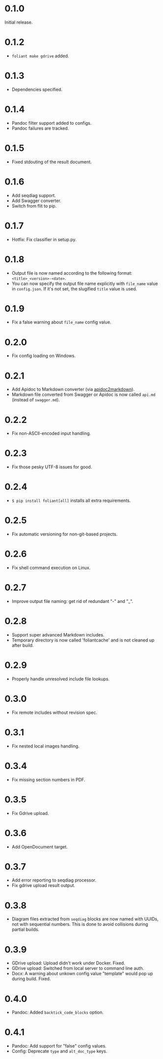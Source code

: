 # 0.1.0

Initial release.

# 0.1.2

- ```foliant make gdrive``` added.

# 0.1.3

- Dependencies specified.

# 0.1.4

- Pandoc filter support added to configs.
- Pandoc failures are tracked.

# 0.1.5

- Fixed stdouting of the result document.

# 0.1.6

- Add seqdiag support.
- Add Swagger converter.
- Switch from flit to pip.

# 0.1.7

- Hotfix: Fix classifier in setup.py.

# 0.1.8

- Output file is now named according to the following format:
  `<title>_<version>-<date>`.
- You can now specify the output file name explicitly with `file_name` value
  in `config.json`. If it's not set, the slugified `title` value is used.

# 0.1.9

- Fix a false warning about `file_name` config value.

# 0.2.0

- Fix config loading on Windows.

# 0.2.1

- Add Apidoc to Markdown converter
  (via [apidoc2markdown](https://github.com/moigagoo/apidoc2markdown)).
- Markdown file converted from Swagger or Apidoc is now called `api.md`
  (instead of `swagger.md`).

# 0.2.2

- Fix non-ASCII-encoded input handling.

# 0.2.3

- Fix those pesky UTF-8 issues for good.

# 0.2.4

- ``$ pip install foliant[all]`` installs all extra requirements.

# 0.2.5

- Fix automatic versioning for non-git-based projects.

# 0.2.6

- Fix shell command execution on Linux.

# 0.2.7

- Improve output file naming: get rid of redundant "-" and "_".

# 0.2.8

- Support super advanced Markdown includes.
- Temporary directory is now called 'foliantcache' and is not
  cleaned up after build.

# 0.2.9

- Properly handle unresolved include file lookups.

# 0.3.0

- Fix remote includes without revision spec.

# 0.3.1

- Fix nested local images handling.

# 0.3.4

- Fix missing section numbers in PDF.

# 0.3.5

- Fix Gdrive upload.

# 0.3.6

- Add OpenDocument target.

# 0.3.7

- Add error reporting to seqdiag processor.
- Fix gdrive upload result output.


# 0.3.8

- Diagram files extracted from `seqdiag` blocks are now named with UUIDs, not with sequential numbers. This is done to avoid collisions during partial builds.


# 0.3.9

- GDrive upload: Upload didn't work under Docker. Fixed.
- GDrive upload: Switched from local server to command line auth.
- Docx: A warning about unkown config value "template" would pop up during build. Fixed.

# 0.4.0

- Pandoc: Added `backtick_code_blocks` option.


# 0.4.1

- Pandoc: Add support for "false" config values.
- Config: Deprecate `type` and `alt_doc_type` keys.
